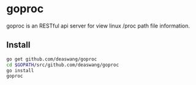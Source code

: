 # goproc

goproc is an RESTful api server for view linux /proc path file information.

## Install

```bash
go get github.com/deaswang/goproc
cd $GOPATH/src/github.com/deaswang/goproc
go install
goproc
```
